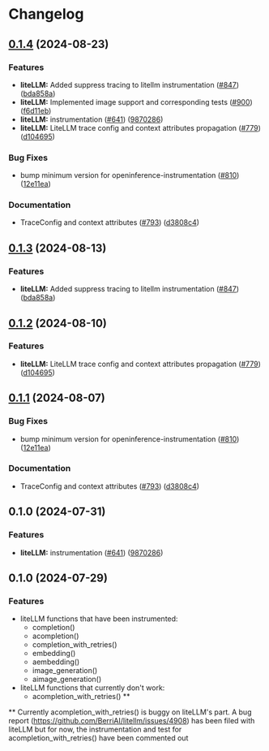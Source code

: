# Changelog

## [0.1.4](https://github.com/jgomes168/openinference/compare/python-openinference-instrumentation-litellm-v0.1.3...python-openinference-instrumentation-litellm-v0.1.4) (2024-08-23)


### Features

* **liteLLM:** Added suppress tracing to litellm instrumentation ([#847](https://github.com/jgomes168/openinference/issues/847)) ([bda858a](https://github.com/jgomes168/openinference/commit/bda858ad332a8f9539f9a9edb77d9ede22a08960))
* **liteLLM:** Implemented image support and corresponding tests ([#900](https://github.com/jgomes168/openinference/issues/900)) ([f6d11eb](https://github.com/jgomes168/openinference/commit/f6d11eb602f37770fbdf7ab144c03980c7f90fb7))
* **liteLLM:** instrumentation ([#641](https://github.com/jgomes168/openinference/issues/641)) ([9870286](https://github.com/jgomes168/openinference/commit/9870286e8ea757ca3afa2568bd286231fbaee577))
* **liteLLM:** LiteLLM trace config and context attributes propagation ([#779](https://github.com/jgomes168/openinference/issues/779)) ([d104695](https://github.com/jgomes168/openinference/commit/d104695cdcebea740f98b2e26a2a5bab1a09a55f))


### Bug Fixes

* bump minimum version for openinference-instrumentation ([#810](https://github.com/jgomes168/openinference/issues/810)) ([12e11ea](https://github.com/jgomes168/openinference/commit/12e11ea405252ca35dc8d3f3a08ec5b83a08cea7))


### Documentation

* TraceConfig and context attributes ([#793](https://github.com/jgomes168/openinference/issues/793)) ([d3808c4](https://github.com/jgomes168/openinference/commit/d3808c4bea3f6a4c72d3a7ea09b54e78072be6fd))

## [0.1.3](https://github.com/Arize-ai/openinference/compare/python-openinference-instrumentation-litellm-v0.1.2...python-openinference-instrumentation-litellm-v0.1.3) (2024-08-13)


### Features

* **liteLLM:** Added suppress tracing to litellm instrumentation ([#847](https://github.com/Arize-ai/openinference/issues/847)) ([bda858a](https://github.com/Arize-ai/openinference/commit/bda858ad332a8f9539f9a9edb77d9ede22a08960))

## [0.1.2](https://github.com/Arize-ai/openinference/compare/python-openinference-instrumentation-litellm-v0.1.1...python-openinference-instrumentation-litellm-v0.1.2) (2024-08-10)


### Features

* **liteLLM:** LiteLLM trace config and context attributes propagation ([#779](https://github.com/Arize-ai/openinference/issues/779)) ([d104695](https://github.com/Arize-ai/openinference/commit/d104695cdcebea740f98b2e26a2a5bab1a09a55f))

## [0.1.1](https://github.com/Arize-ai/openinference/compare/python-openinference-instrumentation-litellm-v0.1.0...python-openinference-instrumentation-litellm-v0.1.1) (2024-08-07)


### Bug Fixes

* bump minimum version for openinference-instrumentation ([#810](https://github.com/Arize-ai/openinference/issues/810)) ([12e11ea](https://github.com/Arize-ai/openinference/commit/12e11ea405252ca35dc8d3f3a08ec5b83a08cea7))


### Documentation

* TraceConfig and context attributes ([#793](https://github.com/Arize-ai/openinference/issues/793)) ([d3808c4](https://github.com/Arize-ai/openinference/commit/d3808c4bea3f6a4c72d3a7ea09b54e78072be6fd))

## 0.1.0 (2024-07-31)


### Features

* **liteLLM:** instrumentation ([#641](https://github.com/Arize-ai/openinference/issues/641)) ([9870286](https://github.com/Arize-ai/openinference/commit/9870286e8ea757ca3afa2568bd286231fbaee577))

## 0.1.0 (2024-07-29)

### Features
* liteLLM functions that have been instrumented:
    - completion()
    - acompletion()
    - completion_with_retries()
    - embedding()
    - aembedding()
    - image_generation()
    - aimage_generation()
* liteLLM functions that currently don't work:
    - acompletion_with_retries() **

** Currently acompletion_with_retries() is buggy on liteLLM's part. A bug report (https://github.com/BerriAI/litellm/issues/4908) has been filed with liteLLM but for now, the instrumentation and test for acompletion_with_retries() have been commented out
